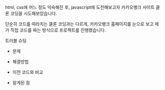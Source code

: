 html, css에 어느 정도 익숙해진 후, javascript에 도전해보고자 카카오뱅크 사이트 클론 코딩을 시도해보았습니다.

단순히 코드를 따라치는 클론 코딩과는 다르게, 카카오뱅크 홈페이지를 눈으로 보고 제가 직접 코드를 짜는 방식으로 프로젝트를 진행했습니다.

트러블 슈팅

- 문제

- 해결방법

- 이전 코드와 비교

- 알게된 점
